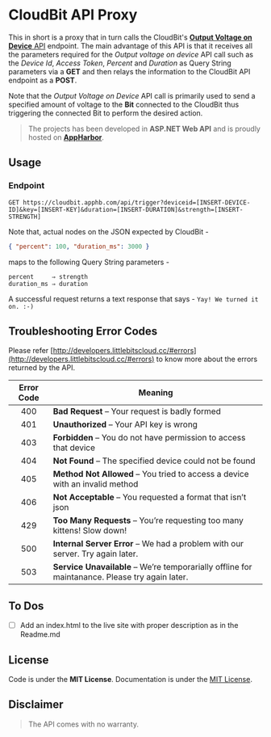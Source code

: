 # CloudBit API Proxy

This in short is a proxy that in turn calls the CloudBit's [**Output Voltage on Device** API](http://developers.littlebitscloud.cc/#output-voltage-on-device) endpoint. The main advantage of this API is that it receives all the parameters required for the *Output voltage on device* API call such as the _Device Id_, _Access Token_, _Percent_ and _Duration_ as Query String parameters via a **GET** and then relays the information to the CloudBit API endpoint as a **POST**.

Note that the _Output Voltage on Device_ API call is primarily used to send a specified amount of voltage to the **Bit** connected to the CloudBit thus triggering the connected Bit to perform the desired action.

> The projects has been developed in **ASP.NET Web API** and is proudly hosted on [**AppHarbor**](https://appharbor.com/).

## Usage

### Endpoint
```
GET https://cloudbit.apphb.com/api/trigger?deviceid=[INSERT-DEVICE-ID]&key=[INSERT-KEY]&duration=[INSERT-DURATION]&strength=[INSERT-STRENGTH]
```
Note that, actual nodes on the JSON expected by CloudBit -

```json
{ "percent": 100, "duration_ms": 3000 }
```

maps to the following Query String parameters -

```
percent     ⇒ strength
duration_ms ⇒ duration
```

A successful request returns a text response that says - `Yay! We turned it on. :-)`

## Troubleshooting Error Codes
Please refer [http://developers.littlebitscloud.cc/#errors](http://developers.littlebitscloud.cc/#errors) to know more about the errors returned by the API.

**Error Code**|**Meaning**
:-----:|-----
400|**Bad Request** – Your request is badly formed
401|**Unauthorized** – Your API key is wrong
403|**Forbidden** – You do not have permission to access that device
404|**Not Found** – The specified device could not be found
405|**Method Not Allowed** – You tried to access a device with an invalid method
406|**Not Acceptable** – You requested a format that isn’t json
429|**Too Many Requests** – You’re requesting too many kittens! Slow down!
500|**Internal Server Error** – We had a problem with our server. Try again later.
503|**Service Unavailable** – We’re temporarially offline for maintanance. Please try again later.

## To Dos
- [ ] Add an index.html to the live site with proper description as in the Readme.md

## License
Code is under the **MIT License**.
Documentation is under the [MIT License](https://opensource.org/licenses/MIT).

## Disclaimer
> The API comes with no warranty.
